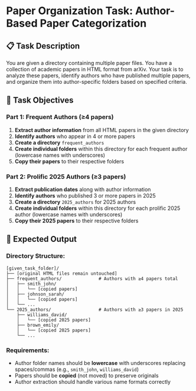 # Paper Organization Task: Author-Based Paper Categorization

## 📋 Task Description

You are given a directory containing multiple paper files. You have a collection of academic papers in HTML format from arXiv. Your task is to analyze these papers, identify authors who have published multiple papers, and organize them into author-specific folders based on specified criteria.

## 🎯 Task Objectives

### Part 1: Frequent Authors (≥4 papers)
1. **Extract author information** from all HTML papers in the given directory
2. **Identify authors** who appear in 4 or more papers
3. **Create a directory** `frequent_authors` 
4. **Create individual folders** within this directory for each frequent author (lowercase names with underscores)
5. **Copy their papers** to their respective folders

### Part 2: Prolific 2025 Authors (≥3 papers)
1. **Extract publication dates** along with author information
2. **Identify authors** who published 3 or more papers in 2025
3. **Create a directory** `2025_authors` for 2025 authors
4. **Create individual folders** within this directory for each prolific 2025 author (lowercase names with underscores)
5. **Copy their 2025 papers** to their respective folders

## 📝 Expected Output

### Directory Structure:
```
[given_task_folder]/
├── [original HTML files remain untouched]
├── frequent_authors/              # Authors with ≥4 papers total
│   ├── smith_john/
│   │   └── [copied papers]
│   ├── johnson_sarah/
│   │   └── [copied papers]
│   └── ...
└── 2025_authors/                  # Authors with ≥3 papers in 2025
    ├── williams_david/
    │   └── [copied 2025 papers]
    ├── brown_emily/
    │   └── [copied 2025 papers]
    └── ...
```

### Requirements:
- Author folder names should be **lowercase** with underscores replacing spaces/commas (e.g., `smith_john`, `williams_david`)
- Papers should be **copied** (not moved) to preserve originals
- Author extraction should handle various name formats correctly